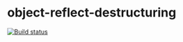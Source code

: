 # оbject-reflect-destructuring

[![Build status](https://ci.appveyor.com/api/projects/status/9logy1sb2w0ybekj?svg=true)](https://ci.appveyor.com/project/Strassee/object-reflect-destructuring)